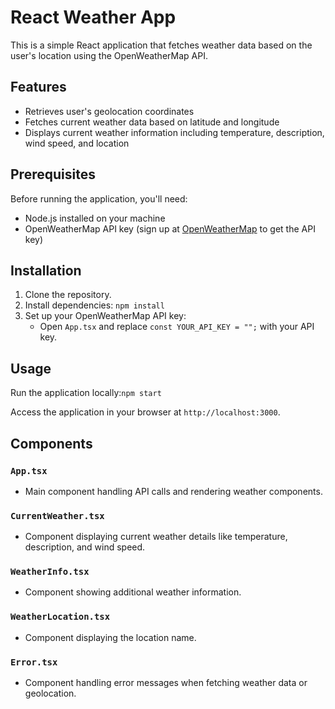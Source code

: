 # React Weather App

This is a simple React application that fetches weather data based on the user's location using the OpenWeatherMap API.

## Features

- Retrieves user's geolocation coordinates
- Fetches current weather data based on latitude and longitude
- Displays current weather information including temperature, description, wind speed, and location

## Prerequisites

Before running the application, you'll need:

- Node.js installed on your machine
- OpenWeatherMap API key (sign up at [OpenWeatherMap](https://openweathermap.org/) to get the API key)

## Installation

1. Clone the repository.
2. Install dependencies: `npm install`
3. Set up your OpenWeatherMap API key:
   - Open `App.tsx` and replace `const YOUR_API_KEY = "";` with your API key.

## Usage

Run the application locally:`npm start`

Access the application in your browser at `http://localhost:3000`.

## Components

### `App.tsx`

- Main component handling API calls and rendering weather components.

### `CurrentWeather.tsx`

- Component displaying current weather details like temperature, description, and wind speed.

### `WeatherInfo.tsx`

- Component showing additional weather information.

### `WeatherLocation.tsx`

- Component displaying the location name.

### `Error.tsx`

- Component handling error messages when fetching weather data or geolocation.
